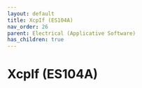 ```yaml
---
layout: default
title: XcpIf (ES104A)
nav_order: 26
parent: Electrical (Applicative Software)
has_children: true
---
```

# XcpIf (ES104A)

